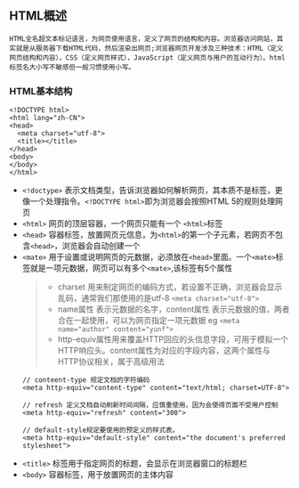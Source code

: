 ## HTML概述
    HTML全名超文本标记语言，为网页使用语言，定义了网页的结构和内容。浏览器访问网站，其实就是从服务器下载HTML代码，然后渲染出网页;浏览器网页开发涉及三种技术：HTML（定义网页结构和内容），CSS（定义网页样式），JavaScript（定义网页与用户的互动行为）。html标签名大小写不敏感但一般习惯使用小写。
### HTML基本结构
```
<!DOCTYPE html>
<html lang="zh-CN">
<head>
  <meta charset="utf-8">
  <title></title>
</head>
<body>
</body>
</html>
```
* `<!doctype>` 表示文档类型，告诉浏览器如何解析网页，其本质不是标签，更像一个处理指令。`<!DOCTYPE html>`即为浏览器会按照HTML 5的规则处理网页
* `<html>` 网页的顶层容器，一个网页只能有一个 `<html>`标签
* `<head>` 容器标签，放置网页元信息，为`<html>`的第一个子元素，若网页不包含`<head>`，浏览器会自动创建一个
* `<mate>` 用于设置或说明网页的元数据，必须放在`<head>`里面。一个`<mate>`标签就是一项元数据，网页可以有多个`<mate>`,该标签有5个属性
    >* charset 用来制定网页的编码方式，若设置不正确，浏览器会显示乱码，通常我们那使用的是utf-8 `<meta charset="utf-8">`
    >* name属性 表示元数据的名字，content属性 表示元数据的值，两者合在一起使用，可以为网页指定一项元数据 eg `<meta name="author" content="yunf">`
    >* http-equiv属性用来覆盖HTTP回应的头信息字段，可用于模拟一个HTTP响应头。content属性为对应的字段内容，这两个属性与HTTP协议相关，属于高级用法
    ```
    // conteent-type 规定文档的字符编码
    <meta http-equiv="content-type" content="text/html; charset=UTF-8">

    // refresh 定义文档自动刷新时间间隔，应慎重使用，因为会使得页面不受用户控制
    <meta http-equiv="refresh" content="300">

    // default-style规定要使用的预定义的样式表。
    <meta http-equiv="default-style" content="the document's preferred stylesheet">
    ```
* `<title>` 标签用于指定网页的标题，会显示在浏览器窗口的标题栏
* `<body>` 容器标签，用于放置网页的主体内容
